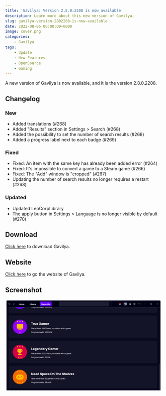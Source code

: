 ```yaml
---
title: 'Gavilya: Version 2.8.0.2208 is now available'
description: Learn more about this new version of Gavilya.
slug: gavilya-version-2802208-is-now-available
date: 2022-08-06 00:00:00+0000
image: cover.png
categories:
    - Gavilya
tags:
    - Update
    - New Features
    - OpenSource
    - Gaming
---
```


A new version of Gavilya is now available, and it is the version 2.8.0.2208.

## Changelog

### New

- Added translations (#268)
- Added "Results" section in Settings > Search (#268)
- Added the possibility to set the number of search results (#268)
- Added a progress label next to each badge (#269)

### Fixed

- Fixed: An item with the same key has already been added error (#264)
- Fixed: It's impossible to convert a game to a Steam game (#266)
- Fixed: The "Add" window is "cropped" (#267)
- Updating the number of search results no longer requires a restart (#268)

### Updated

- Updated LeoCorpLibrary
- The apply button in Settings > Language is no longer visible by default (#270)


## Download

[Click here]() to download Gavilya.

## Website

[Click here](https://gavilya.leocorporation.dev/) to go the website of Gavilya.

## Screenshot

![Gavilya's achievement page.](cover.png)
